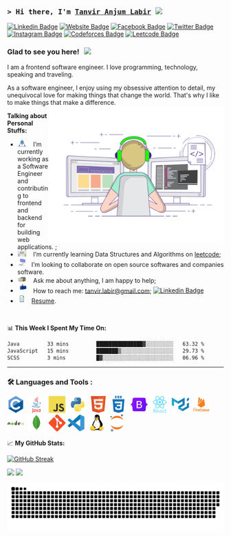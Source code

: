 ### <samp>&gt; Hi there, I'm <a href="#" target="_blank">Tanvir Anjum Labir</a> <img src="https://media.giphy.com/media/hvRJCLFzcasrR4ia7z/giphy.gif" width="25"> </samp>

[![Linkedin Badge](https://img.shields.io/badge/LinkedIn-0077B5?style=for-the-badge&logo=linkedin&logoColor=white)](https://www.linkedin.com/in/tanvir-anjum-l-54294513a/)
[![Website Badge](https://img.shields.io/badge/website-000000?style=for-the-badge&logo=About.me&logoColor=white)](https://tanviranjumlabir.netlify.app/)
[![Facebook Badge](https://img.shields.io/badge/Facebook-1877F2?style=for-the-badge&logo=facebook&logoColor=white)](https://www.facebook.com/tanvir.labir159)
[![Twitter Badge](https://img.shields.io/badge/Twitter-1DA1F2?style=for-the-badge&logo=twitter&logoColor=white)](https://twitter.com/loverazlabir)
[![Instagram Badge](https://img.shields.io/badge/Instagram-E4405F?style=for-the-badge&logo=instagram&logoColor=white)](https://instagram.com/labir159/)
[![Codeforces Badge](https://img.shields.io/badge/Codeforces-445f9d?style=for-the-badge&logo=Codeforces&logoColor=white)](https://codeforces.com/profile/LABIR)
[![Leetcode Badge](https://img.shields.io/badge/-LeetCode-FFA116?style=for-the-badge&logo=LeetCode&logoColor=black)](https://leetcode.com/LABIR/)


### Glad to see you here! &nbsp; ![](https://visitor-badge.glitch.me/badge?page_id=Labir852.Labir852)

I am a frontend software engineer. I love programming, technology, speaking and traveling.

As a software engineer, I enjoy using my obsessive attention to detail, my unequivocal love for making things that change the world. That's why I like to make things that make a difference.
<img align="right" alt="GIF" src="https://github.com/Labir852/Labir852/blob/main/assets/coding.gif?raw=true" width="408" height="318" />



**Talking about Personal Stuffs:**

- <img src="https://github.com/Labir852/Labir852/blob/main/assets/developer.gif?raw=true" width="21" /> &nbsp;&nbsp; I’m currently working as a Software Engineer and contributing to frontend and backend for building web applications.
;
- <img src="https://github.com/Labir852/Labir852/blob/main/assets/lightning.gif?raw=true" width="21" /> &nbsp;&nbsp; I’m currently learning Data Structures and Algorithms on [leetcode](https://leetcode.com/LABIR/);
- <img src="https://github.com/Labir852/Labir852/blob/main/assets/laptop.gif?raw=true" width="21" /> &nbsp;&nbsp;I’m looking to collaborate on open source softwares and companies software.
- <img src="https://github.com/Labir852/Labir852/blob/main/assets/message.gif?raw=true" width="21" /> &nbsp;&nbsp; Ask me about anything, I am happy to help;
- <img src="https://github.com/Labir852/Labir852/blob/main/assets/letterbox.gif?raw=true" width="21" /> &nbsp;&nbsp; How to reach me: tanvir.labir@gmail.com; [![Linkedin Badge](https://img.shields.io/badge/-Labir-blue?style=flat&logo=Linkedin&logoColor=white)](https://www.linkedin.com/in/tanvir-anjum-l-54294513a/)
- <img src="https://github.com/Labir852/Labir852/blob/main/assets/doc.gif?raw=true" width="21" />&nbsp;&nbsp; [Resume](https://github.com/Labir852/Labir852/blob/adf2fad98e95cf0a1ba946ca22cdc2febeb3e3f8/Tanvir's%20Resume.pdf).

</br>

📊 **This Week I Spent My Time On:**

<!--START_SECTION:waka-->

```text
Java         33 mins         ███████████████▓░░░░░░░░░   63.32 %
JavaScript   15 mins         ███████▒░░░░░░░░░░░░░░░░░   29.73 %
SCSS         3 mins          █▓░░░░░░░░░░░░░░░░░░░░░░░   06.96 %
```

<!--END_SECTION:waka-->


---

### :hammer_and_wrench: Languages and Tools :

<div>
  <img src="https://github.com/devicons/devicon/blob/master/icons/c/c-original.svg" title="C" alt="C" width="40" height="40"/>&nbsp;
  <img src="https://github.com/devicons/devicon/blob/master/icons/java/java-original-wordmark.svg" title="Java" alt="Java" width="40" height="40"/>&nbsp;
  <img src="https://github.com/devicons/devicon/blob/master/icons/javascript/javascript-original.svg" title="JavaScript" alt="JavaScript" width="40" height="40"/>&nbsp;
  <img src="https://github.com/devicons/devicon/blob/master/icons/python/python-original.svg" title="Python" alt="Python" width="40" height="40"/>&nbsp;
 <img src="https://github.com/devicons/devicon/blob/master/icons/html5/html5-original.svg" title="HTML5" alt="HTML" width="40" height="40"/>&nbsp;
  <img src="https://github.com/devicons/devicon/blob/master/icons/css3/css3-plain-wordmark.svg"  title="CSS3" alt="CSS" width="40" height="40"/>&nbsp;
  <img src="https://github.com/devicons/devicon/blob/master/icons/bootstrap/bootstrap-original.svg" title="Bootstrap" alt="Bootstrap" width="40" height="40"/>&nbsp;
   <img src="https://github.com/devicons/devicon/blob/master/icons/react/react-original-wordmark.svg" title="React" alt="React" width="40" height="40"/>&nbsp;
  <img src="https://github.com/devicons/devicon/blob/master/icons/materialui/materialui-original.svg" title="Material UI" alt="Material UI" width="40" height="40"/>&nbsp;
  <img src="https://github.com/devicons/devicon/blob/master/icons/firebase/firebase-plain-wordmark.svg" title="Firebase" alt="Firebase" width="40" height="40"/>&nbsp;
  <img src="https://github.com/devicons/devicon/blob/master/icons/nodejs/nodejs-original-wordmark.svg" title="NodeJS" alt="NodeJS" width="40" height="40"/>&nbsp;
  <img src="https://github.com/devicons/devicon/blob/master/icons/mongodb/mongodb-original.svg" title="MongoDB" alt="MongoDB" width="40" height="40"/>&nbsp;
  <img src="https://github.com/devicons/devicon/blob/master/icons/git/git-original.svg" title="Git" alt="Git" width="40" height="40"/>
  <img src="https://github.com/devicons/devicon/blob/master/icons/vscode/vscode-original.svg" title="VS-Code" alt="vscode" width="40" height="40"/>&nbsp;
  <img src="https://github.com/devicons/devicon/blob/master/icons/linux/linux-original.svg" title="Linux" alt="Linux" width="40" height="40"/>&nbsp;
  <img src="https://github.com/devicons/devicon/blob/master/icons/jupyter/jupyter-original.svg" title="Jupyter" alt="Jupyter" width="40" height="40"/>&nbsp;
</div>

📈 **My GitHub Stats:**

[![GitHub Streak](http://github-readme-streak-stats.herokuapp.com?user=Labir852&theme=dark&background=000000)](https://git.io/streak-stats)

<p>
  <img height="180em" src="https://github-readme-stats.vercel.app/api?username=Labir852&show_icons=true&hide_border=true&&count_private=true&include_all_commits=true&theme=dark&background=000000" />
  <img height="180em" src="https://github-readme-stats.vercel.app/api/top-langs/?username=Labir852&exclude_repo=KNN-Image-Classification&show_icons=true&hide_border=true&layout=compact&langs_count=8&theme=dark&background=000000"/>
</p>


![Snake animation](https://github.com/Labir852/Labir852/blob/output/github-contribution-grid-snake.svg)

